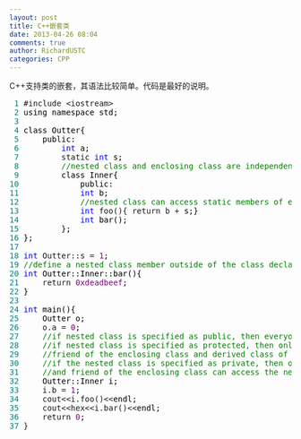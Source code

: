 ```yaml
---
layout: post
title: C++嵌套类
date: 2013-04-26 08:04
comments: true
author: RichardUSTC
categories: CPP
---
```

<p>C++支持类的嵌套，其语法比较简单。代码是最好的说明。</p>
<div class="cnblogs_code">
<pre><span style="color: #008080;"> 1</span> #include &lt;iostream&gt;
<span style="color: #008080;"> 2</span> <span style="color: #000000;">using namespace std;
</span><span style="color: #008080;"> 3</span> 
<span style="color: #008080;"> 4</span> <span style="color: #000000;">class Outter{
</span><span style="color: #008080;"> 5</span> <span style="color: #000000;">    public:
</span><span style="color: #008080;"> 6</span>         <span style="color: #0000ff;">int</span><span style="color: #000000;"> a;
</span><span style="color: #008080;"> 7</span>         static <span style="color: #0000ff;">int</span><span style="color: #000000;"> s;
</span><span style="color: #008080;"> 8</span>         <span style="color: #008000;">//</span><span style="color: #008000;">nested class and enclosing class are independent.</span>
<span style="color: #008080;"> 9</span> <span style="color: #000000;">        class Inner{ 
</span><span style="color: #008080;">10</span> <span style="color: #000000;">            public:
</span><span style="color: #008080;">11</span>             <span style="color: #0000ff;">int</span><span style="color: #000000;"> b;
</span><span style="color: #008080;">12</span>             <span style="color: #008000;">//</span><span style="color: #008000;">nested class can access static members of enclosing class</span>
<span style="color: #008080;">13</span>             <span style="color: #0000ff;">int</span> foo(){ return b +<span style="color: #000000;"> s;}
</span><span style="color: #008080;">14</span>             <span style="color: #0000ff;">int</span><span style="color: #000000;"> bar();
</span><span style="color: #008080;">15</span> <span style="color: #000000;">        };
</span><span style="color: #008080;">16</span> <span style="color: #000000;">};
</span><span style="color: #008080;">17</span> 
<span style="color: #008080;">18</span> <span style="color: #0000ff;">int</span> Outter::s = <span style="color: #800080;">1</span><span style="color: #000000;">;
</span><span style="color: #008080;">19</span> <span style="color: #008000;">//</span><span style="color: #008000;">define a nested class member outside of the class declaration.</span>
<span style="color: #008080;">20</span> <span style="color: #0000ff;">int</span><span style="color: #000000;"> Outter::Inner::bar(){
</span><span style="color: #008080;">21</span>     return <span style="color: #800080;">0xdeadbeef</span><span style="color: #000000;">;
</span><span style="color: #008080;">22</span> <span style="color: #000000;">}
</span><span style="color: #008080;">23</span> 
<span style="color: #008080;">24</span> <span style="color: #0000ff;">int</span><span style="color: #000000;"> main(){
</span><span style="color: #008080;">25</span> <span style="color: #000000;">    Outter o;
</span><span style="color: #008080;">26</span>     o.a = <span style="color: #800080;">0</span><span style="color: #000000;">;
</span><span style="color: #008080;">27</span>     <span style="color: #008000;">//</span><span style="color: #008000;">if nested class is specified as public, then everyone can use the nested class.
</span><span style="color: #008080;">28</span>     <span style="color: #008000;">//</span><span style="color: #008000;">if nested class is specified as protected, then only the enclosing class,
</span><span style="color: #008080;">29</span>     <span style="color: #008000;">//</span><span style="color: #008000;">friend of the enclosing class and derived class of the enclosing class can access the nested class.
</span><span style="color: #008080;">30</span>     <span style="color: #008000;">//</span><span style="color: #008000;">if the nested class is specified as private, then only the enclosing class
</span><span style="color: #008080;">31</span>     <span style="color: #008000;">//</span><span style="color: #008000;">and friend of the enclosing class can access the nested class.</span>
<span style="color: #008080;">32</span> <span style="color: #000000;">    Outter::Inner i;
</span><span style="color: #008080;">33</span>     i.b = <span style="color: #800080;">1</span><span style="color: #000000;">;
</span><span style="color: #008080;">34</span>     cout&lt;&lt;i.foo()&lt;&lt;<span style="color: #000000;">endl;
</span><span style="color: #008080;">35</span>     cout&lt;&lt;hex&lt;&lt;i.bar()&lt;&lt;<span style="color: #000000;">endl;
</span><span style="color: #008080;">36</span>     return <span style="color: #800080;">0</span><span style="color: #000000;">;
</span><span style="color: #008080;">37</span> }</pre>
</div>
<p>&nbsp;</p>
